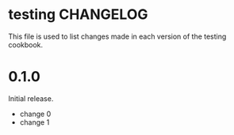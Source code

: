 # testing CHANGELOG

This file is used to list changes made in each version of the testing cookbook.

# 0.1.0

Initial release.

- change 0
- change 1

